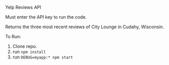 Yelp Reviews API


Must enter the API key to run the code.

Returns the three most recent reviews of City Lounge in Cudahy, Wisconsin.



To Run:
1. Clone repo.
2. run `npm install`
3. run `DEBUG=myapp:* npm start`
